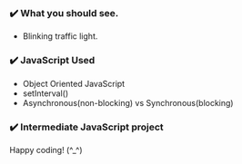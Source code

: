 ### :heavy_check_mark: What you should see.
-  Blinking traffic light.
### :heavy_check_mark: JavaScript Used
- Object Oriented JavaScript
- setInterval()
- Asynchronous(non-blocking) vs Synchronous(blocking)
### :heavy_check_mark: Intermediate JavaScript project


Happy coding! (^_^)